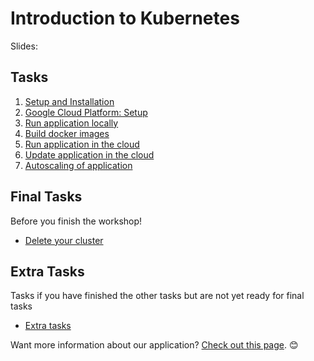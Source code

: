 # Introduction to Kubernetes


Slides: 

## Tasks
 1) [Setup and Installation](/setup-and-installation.md)
 2) [Google Cloud Platform: Setup](/google-cloud-platform-setup.md)
 3) [Run application locally](/run-application-locally.md)
 4) [Build docker images](/build-docker-images.md)
 5) [Run application in the cloud](/run-application-in-the-cloud.md)
 6) [Update application in the cloud](/update-application-in-the-cloud.md)
 7) [Autoscaling of application](/autoscaling-of-application.md)
 
## Final Tasks
Before you finish the workshop!
 - [Delete your cluster](/final-tasks.md)

## Extra Tasks
Tasks if you have finished the other tasks but are not yet ready for final tasks
 * [Extra tasks](/extra-tasks.md)

Want more information about our application? [Check out this page](/more-information.md). 😊 